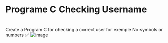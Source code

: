 # Programe C Checking Username
#
Create a Program C for checking a correct user for exemple No symbols or numbers ✅
![image](https://user-images.githubusercontent.com/74735976/196010664-01ee7b42-fca6-4e70-bc12-14e724ec6e4c.png)
